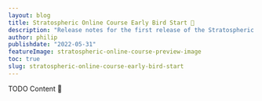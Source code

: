 ```yaml
---
layout: blog
title: Stratospheric Online Course Early Bird Start 🥳
description: "Release notes for the first release of the Stratospheric online course"
author: philip
publishdate: "2022-05-31"
featureImage: stratospheric-online-course-preview-image
toc: true
slug: stratospheric-online-course-early-bird-start
---
```


TODO Content 🥳
